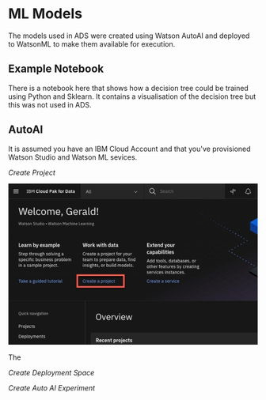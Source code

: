 # ML Models

The models used in ADS were created using Watson AutoAI and deployed to WatsonML to make them available for execution.

## Example Notebook
There is a notebook here that shows how a decision tree could be trained using Python and Sklearn. 
It contains a visualisation of the decision tree but this was not used in ADS. 

## AutoAI
It is assumed you have an IBM Cloud Account and that you've provisioned Watson Studio and Watson ML sevices.

_Create Project_

![](images/create_project.jpg)

The 

_Create Deployment Space_

_Create Auto AI Experiment_



